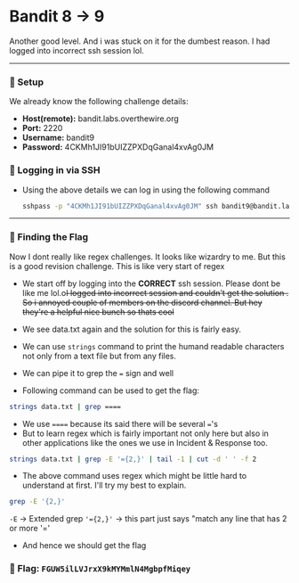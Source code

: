# Bandit 8 -> 9

Another good level. And i was stuck on it for the dumbest reason. I had logged into incorrect ssh session lol.

--- 

### 🔧 Setup
We already know the following challenge details:
- **Host(remote):** bandit.labs.overthewire.org
- **Port:** 2220
- **Username:** bandit9
- **Password:** 4CKMh1JI91bUIZZPXDqGanal4xvAg0JM

### 🔑 Logging in via SSH

- Using the above details we can log in using the following command
    ```bash
    sshpass -p "4CKMh1JI91bUIZZPXDqGanal4xvAg0JM" ssh bandit9@bandit.labs.overthewire.org -p 2220
    ```

---

### 🎯 Finding the Flag

Now I dont really like regex challenges. It looks like wizardry to me.
But this is a good revision challenge. This is like very start of regex

- We start off by logging into the **CORRECT** ssh session. Please dont be like me lol.o~~I logged into incorrect session and couldn't get the solution . So i annoyed couple of members on the discord channel. But hey they're a helpful nice bunch so thats cool~~

- We see data.txt again and the solution for this is fairly easy.
- We can use `strings` command to print the humand readable characters not only from a text file but from any files.
- We can pipe it to grep the `=` sign and well
- Following command can be used to get the flag:
```bash
strings data.txt | grep ==== 
```
- We use `====` because its said there will be several `=`'s 
- But to learn regex which is fairly important not only here but also in other applications like the ones we use in Incident & Response too.
```bash
strings data.txt | grep -E '={2,}' | tail -1 | cut -d ' ' -f 2
```
- The above command uses regex which might be little hard to understand at first. I'll try my best to explain.
```bash
grep -E '{2,}' 
```
`-E` -> Extended grep
`'={2,}'` -> this part just says "match any line that has 2 or more '='

- And hence we should get the flag

### 🏁 Flag: `FGUW5ilLVJrxX9kMYMmlN4MgbpfMiqey`
